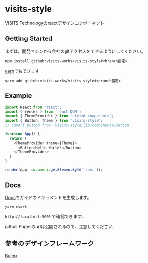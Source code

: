 # visits-style
VISITS Technologyのreactデザインコンポーネント

## Getting Started

まずは、開発マシンから会社のgitアクセスをできるようにしてください。

```
npm install github:visits-works/visits-style#<branch指定>
```

[yarn](https://yarnpkg.com/ja/)でもできます

```
yarn add github:visits-works/visits-style#<branch指定>
```

## Example

```javascript
import React from 'react';
import { render } from 'react-DOM';
import { ThemeProvider } from 'styled-components';
import { Button, Theme } from 'visits-style';
// import Button from 'visits-style/lib/components/Button';

function App() {
  return (
    <ThemeProvider theme={Theme}>
      <Button>Hello World!</Button>
    </ThemeProvider>
  )
}

render(App, document.getElementById('root'));
```

## Docs

[Docs](https://github.com/pedronauck/docz)でガイドのドキュメントを生成します。

```
yarn start
```

`http://localhost:5000` で確認できます。

github Pagesのurlは公開されるので、注意してください


## 参考のデザインフレームワーク
[Bulma](https://bulma.io/)

